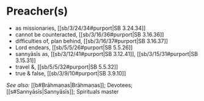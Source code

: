 # Preacher(s)

* as missionaries, [[sb/3/24/34#purport|SB 3.24.34]]
* cannot be counteracted, [[sb/3/16/36#purport|SB 3.16.36]]
* difficulties of, plan behind, [[sb/3/16/37#purport|SB 3.16.37]]
* Lord endears, [[sb/5/5/26#purport|SB 5.5.26]]
* sannyāsīs as, [[sb/3/12/41#purport|SB 3.12.41]], [[sb/3/15/31#purport|SB 3.15.31]]
* travel &, [[sb/5/5/32#purport|SB 5.5.32]]
* true & false, [[sb/3/9/10#purport|SB 3.9.10]]

*See also:* [[b#Brāhmaṇas|Brāhmaṇas]]; Devotees; [[s#Sannyāsīs|Sannyāsīs]]; Spirituals master
